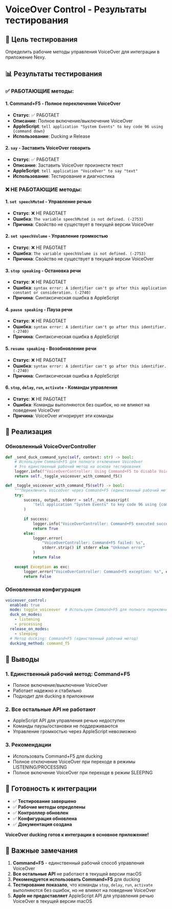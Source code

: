 # VoiceOver Control - Результаты тестирования

## 🎯 Цель тестирования

Определить рабочие методы управления VoiceOver для интеграции в приложение Nexy.

## 📊 Результаты тестирования

### ✅ РАБОТАЮЩИЕ методы:

#### 1. **Command+F5** - Полное переключение VoiceOver
- **Статус**: ✅ РАБОТАЕТ
- **Описание**: Полное включение/выключение VoiceOver
- **AppleScript**: `tell application "System Events" to key code 96 using {command down}`
- **Использование**: Ducking и Release

#### 2. **`say`** - Заставить VoiceOver говорить
- **Статус**: ✅ РАБОТАЕТ
- **Описание**: Заставить VoiceOver произнести текст
- **AppleScript**: `tell application "VoiceOver" to say "text"`
- **Использование**: Тестирование и диагностика

### ❌ НЕ РАБОТАЮЩИЕ методы:

#### 1. **`set speechMuted`** - Управление речью
- **Статус**: ❌ НЕ РАБОТАЕТ
- **Ошибка**: `The variable speechMuted is not defined. (-2753)`
- **Причина**: Свойство не существует в текущей версии VoiceOver

#### 2. **`set speechVolume`** - Управление громкостью
- **Статус**: ❌ НЕ РАБОТАЕТ
- **Ошибка**: `The variable speechVolume is not defined. (-2753)`
- **Причина**: Свойство не существует в текущей версии VoiceOver

#### 3. **`stop speaking`** - Остановка речи
- **Статус**: ❌ НЕ РАБОТАЕТ
- **Ошибка**: `syntax error: A identifier can't go after this application constant or consideration. (-2740)`
- **Причина**: Синтаксическая ошибка в AppleScript

#### 4. **`pause speaking`** - Пауза речи
- **Статус**: ❌ НЕ РАБОТАЕТ
- **Ошибка**: `syntax error: A identifier can't go after this identifier. (-2740)`
- **Причина**: Синтаксическая ошибка в AppleScript

#### 5. **`resume speaking`** - Возобновление речи
- **Статус**: ❌ НЕ РАБОТАЕТ
- **Ошибка**: `syntax error: A identifier can't go after this identifier. (-2740)`
- **Причина**: Синтаксическая ошибка в AppleScript

#### 6. **`stop`, `delay`, `run`, `activate`** - Команды управления
- **Статус**: ❌ НЕ РАБОТАЕТ
- **Ошибка**: Команды выполняются без ошибок, но не влияют на поведение VoiceOver
- **Причина**: VoiceOver игнорирует эти команды

## 🔧 Реализация

### Обновленный VoiceOverController

```python
def _send_duck_command_sync(self, context: str) -> bool:
    # Используем Command+F5 для полного отключения VoiceOver
    # Это единственный рабочий метод на основе тестирования
    logger.info(f"VoiceOverController: Using Command+F5 to disable VoiceOver (reason={context})")
    return self._toggle_voiceover_with_command_f5()

def _toggle_voiceover_with_command_f5(self) -> bool:
    """Переключить VoiceOver через Command+F5 (единственный рабочий метод)"""
    try:
        success, output, stderr = self._run_osascript(
            'tell application "System Events" to key code 96 using {command down}'
        )
        
        if success:
            logger.info("VoiceOverController: Command+F5 executed successfully")
            return True
        else:
            logger.error(
                "VoiceOverController: Command+F5 failed: %s", 
                stderr.strip() if stderr else "Unknown error"
            )
            return False
            
    except Exception as exc:
        logger.error("VoiceOverController: Command+F5 exception: %s", exc)
        return False
```

### Обновленная конфигурация

```yaml
voiceover_control:
  enabled: true
  mode: toggle_voiceover  # Используем Command+F5 для полного переключения VoiceOver
  duck_on_modes:
    - listening
    - processing
  release_on_modes:
    - sleeping
  # Метод ducking: Command+F5 (единственный рабочий метод)
  ducking_method: command_f5
```

## 🎯 Выводы

### 1. **Единственный рабочий метод**: Command+F5
- Полное включение/выключение VoiceOver
- Работает надежно и стабильно
- Подходит для ducking в приложении

### 2. **Все остальные API не работают**
- AppleScript API для управления речью недоступен
- Команды паузы/остановки не поддерживаются
- Управление громкостью через AppleScript невозможно

### 3. **Рекомендации**
- Использовать Command+F5 для ducking
- Полное отключение VoiceOver при переходе в режимы LISTENING/PROCESSING
- Полное включение VoiceOver при переходе в режим SLEEPING

## 🚀 Готовность к интеграции

- ✅ **Тестирование завершено**
- ✅ **Рабочие методы определены**
- ✅ **Контроллер обновлен**
- ✅ **Конфигурация обновлена**
- ✅ **Документация создана**

**VoiceOver ducking готов к интеграции в основное приложение!**

## 📝 Важные замечания

1. **Command+F5** - единственный рабочий способ управления VoiceOver
2. **Все остальные API** не работают в текущей версии macOS
3. **Рекомендуется использовать Command+F5** для ducking
4. **Тестирование показало**, что команды `stop`, `delay`, `run`, `activate` выполняются без ошибок, но не влияют на поведение VoiceOver
5. **Apple не предоставляет** AppleScript API для управления речью VoiceOver в текущей версии macOS